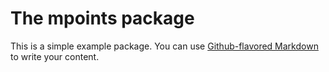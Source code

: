 # The mpoints package

This is a simple example package. You can use
[Github-flavored Markdown](https://guides.github.com/features/mastering-markdown/)
to write your content.